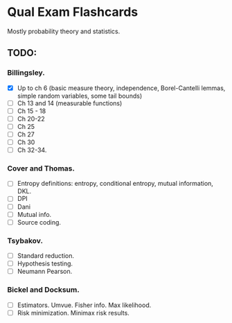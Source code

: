 # Qual Exam Flashcards

Mostly probability theory and statistics.

## TODO:
### Billingsley.

- [x] Up to ch 6 (basic measure theory, independence, Borel-Cantelli lemmas, simple random variables, some tail bounds)
- [ ] Ch 13 and 14 (measurable functions)
- [ ] Ch 15 - 18
- [ ] Ch 20-22
- [ ] Ch 25
- [ ] Ch 27
- [ ] Ch 30
- [ ] Ch 32-34.

### Cover and Thomas.
- [ ]  Entropy definitions: entropy, conditional entropy, mutual information, DKL.
- [ ]  DPI
- [ ]  Dani
- [ ]  Mutual info.
- [ ]  Source coding.

### Tsybakov.
- [ ]  Standard reduction.
- [ ]  Hypothesis testing.
- [ ]  Neumann Pearson.

### Bickel and Docksum.
- [ ]  Estimators. Umvue. Fisher info. Max likelihood.
- [ ]  Risk minimization. Minimax risk results.
